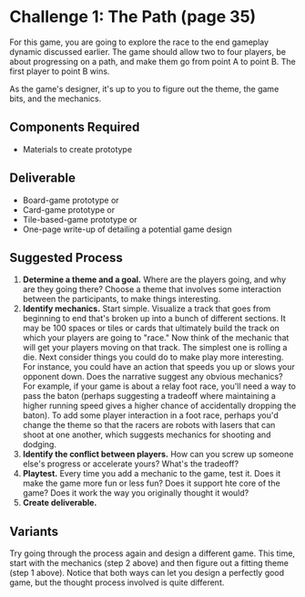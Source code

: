 # Challenge 1: The Path (page 35)

For this game, you are going to explore the race to the end gameplay dynamic discussed earlier.
The game should allow two to four players, be about progressing on a path,
and make them go from point A to point B. The first player to point B wins.

As the game's designer, it's up to you to figure out the theme, the game bits, and the mechanics.

## Components Required
* Materials to create prototype

## Deliverable
* Board-game prototype or
* Card-game prototype or
* Tile-based-game prototype or
* One-page write-up of detailing a potential game design

## Suggested Process
1. **Determine a theme and a goal.** Where are the players going,
   and why are they going there? Choose a theme that involves some interaction between the participants, to make things interesting.
2. **Identify mechanics.** Start simple. Visualize a track that goes from beginning to end that's broken up into a bunch of different sections.
   It may be 100 spaces or tiles or cards that ultimately build the track on which your players are going to "race."
   Now think of the mechanic that will get your players moving on that track. The simplest one is rolling a die.
   Next consider things you could do to make play more interesting. For instance, you could have an action that speeds you up or slows your opponent down.
   Does the narrative suggest any obvious mechanics? For example, if your game is about a relay foot race,
   you'll need a way to pass the baton (perhaps suggesting a tradeoff where maintaining a higher running speed gives a higher chance of
   accidentally dropping the baton). To add some player interaction in a foot race,
   perhaps you'd change the theme so that the racers are robots with lasers that can shoot at one another, which suggests mechanics for shooting and dodging.
3. **Identify the conflict between players.** How can you screw up someone else's progress or accelerate yours? What's the tradeoff?
4. **Playtest.** Every time you add a mechanic to the game, test it.
   Does it make the game more fun or less fun? Does it support hte core of the game? Does it work the way you originally thought it would?
5. **Create deliverable.**

## Variants
Try going through the process again and design a different game.
This time, start with the mechanics (step 2 above) and then figure out a fitting theme (step 1 above).
Notice that both ways can let you design a perfectly good game, but the thought process involved is quite different.
